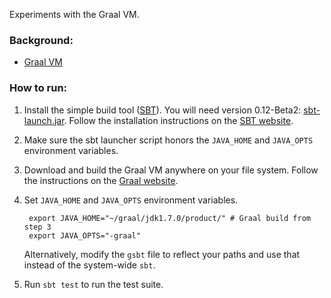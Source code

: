 Experiments with the Graal VM.

### Background:

- [Graal VM](http://openjdk.java.net/projects/graal/)


### How to run:

1. Install the simple build tool ([SBT](http://www.scala-sbt.org/)). 
You will need version 0.12-Beta2: [sbt-launch.jar](http://repo.typesafe.com/typesafe/ivy-releases/org.scala-sbt/sbt-launch/0.12.0-Beta2/sbt-launch.jar). 
Follow the installation instructions on the [SBT website](http://www.scala-sbt.org/download.html#manual).

2. Make sure the sbt launcher script honors the `JAVA_HOME` and `JAVA_OPTS` environment variables.

3. Download and build the Graal VM anywhere on your file system. Follow the instructions on the [Graal website](http://openjdk.java.net/projects/graal/). 

4. Set `JAVA_HOME` and `JAVA_OPTS` environment variables.

        export JAVA_HOME="~/graal/jdk1.7.0/product/" # Graal build from step 3
        export JAVA_OPTS="-graal"

   Alternatively, modify the `gsbt` file to reflect your paths and use that instead of the system-wide `sbt`.

5. Run `sbt test` to run the test suite.
